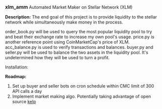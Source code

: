 <font size=3>**xlm_amm**</font>
 Automated Market Maker on Stellar Network (XLM)

**Description:**
The end goal of this project is to provide liquidity to the stellar network while simultaneously make money in the process.

order_book.py will be used to query the most popular liquidity pool to try and beat their exchange rate to increase my own pool's usage.
price.py is another reference point using CoinMarketCap's price of XLM.
acc_balance.py is used to verify transactions and balances.
buyer.py and seller.py will be used to balance the two assets in the liquidity pool. It's undetermined how they will be used to turn a profit.

Installation:

**Roadmap:**
 1) Set up buyer and seller bots on cron schedule within CMC limit of 300 API calls a day
 2) Implement market making algo. Potentially taking advantage of open source [kelp](https://github.com/stellar/kelp)
